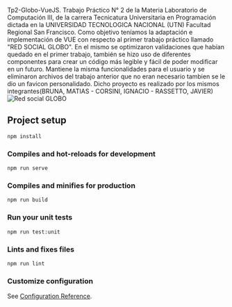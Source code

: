 Tp2-Globo-VueJS.
Trabajo Práctico N° 2 de la Materia Laboratorio de Computación III, de la carrera Tecnicatura Universitaria en Programación dictada en la UNIVERSIDAD TECNOLOGICA NACIONAL (UTN) Facultad Regional San Francisco. Como objetivo teníamos la adaptación e implementación de VUE con respecto al primer trabajo práctico llamado "RED SOCIAL GLOBO". En el mismo se optimizaron validaciones que habían quedado en el primer trabajo, también se hizo uso de diferentes componentes para crear un código más legible y fácil de poder modificar en un futuro. Mantiene la misma funcionalidades para el usuario y se eliminaron archivos del trabajo anterior que no eran necesario tambien se le dio un favicon personalidado. Dicho proyecto es realizado por los mismos integrantes(BRUNA, MATIAS - CORSINI, IGNACIO - RASSETTO, JAVIER)
![Red social GLOBO](https://github.com/matiasbruna/Tp1-Globo/blob/dev/Captura%20de%20pantalla%20(36).png)

## Project setup
```
npm install
```

### Compiles and hot-reloads for development
```
npm run serve
```

### Compiles and minifies for production
```
npm run build
```

### Run your unit tests
```
npm run test:unit
```

### Lints and fixes files
```
npm run lint
```

### Customize configuration
See [Configuration Reference](https://cli.vuejs.org/config/).
